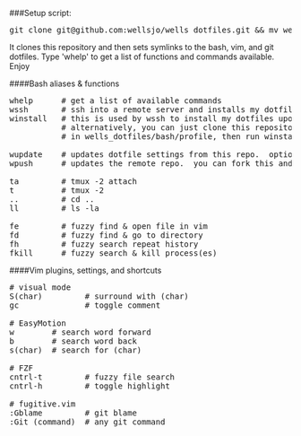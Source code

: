 ###Setup script:
<pre>
git clone git@github.com:wellsjo/wells_dotfiles.git && mv wells_dotfiles .wells_dotfiles && source .wells_dotfiles/bash/profile && wells_install
</pre>

It clones this repository and then sets symlinks to the bash, vim, and git dotfiles.  Type 'whelp' to get a list of functions and commands available.  Enjoy

####Bash aliases & functions
<pre>
whelp      # get a list of available commands
wssh       # ssh into a remote server and installs my dotfile setup from this repository
winstall   # this is used by wssh to install my dotfiles upon entering a remote machine.
           # alternatively, you can just clone this repository, source the profile located 
           # in wells_dotfiles/bash/profile, then run winstall.  This is explained above.

wupdate    # updates dotfile settings from this repo.  optionally just updates locally.
wpush      # updates the remote repo.  you can fork this and go nuts, if you'd like.

ta         # tmux -2 attach
t          # tmux -2
..         # cd ..
ll         # ls -la

fe         # fuzzy find & open file in vim
fd         # fuzzy find & go to directory
fh         # fuzzy search repeat history
fkill      # fuzzy search & kill process(es)
</pre>

####Vim plugins, settings, and shortcuts
<pre>
# visual mode
S(char)         # surround with (char)
gc              # toggle comment

# EasyMotion
<space>w        # search word forward
<space>b        # search word back
<space>s(char)  # search for (char) 

# FZF
cntrl-t         # fuzzy file search
cntrl-h         # toggle highlight

# fugitive.vim
:Gblame         # git blame
:Git (command)  # any git command
</pre>
